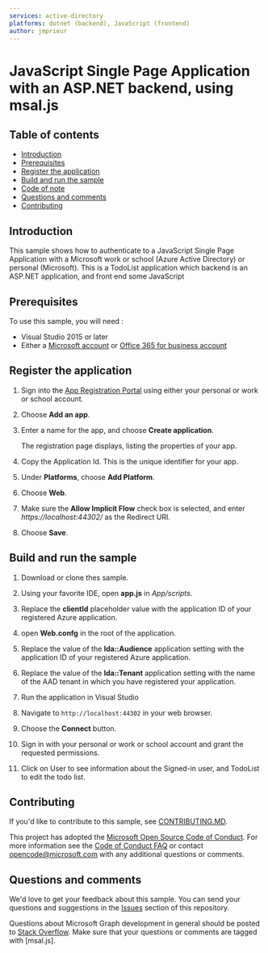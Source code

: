 ```yaml
---
services: active-directory
platforms: dotnet (backend), JavaScript (frontend)
author: jmprieur
---
```


# JavaScript Single Page Application with an ASP.NET backend, using msal.js

## Table of contents

* [Introduction](#introduction)
* [Prerequisites](#prerequisites)
* [Register the application](#register-the-application)
* [Build and run the sample](#build-and-run-the-sample)
* [Code of note](#code-of-note)
* [Questions and comments](#questions-and-comments)
* [Contributing](#contributing)

## Introduction

This sample shows how to authenticate to a JavaScript Single Page Application with a Microsoft work or school (Azure Active Directory) or personal (Microsoft). This is a TodoList application which backend is an ASP.NET application, and front end some JavaScript

## Prerequisites

To use this sample, you will need :
* Visual Studio 2015 or later
* Either a [Microsoft account](https://www.outlook.com) or [Office 365 for business account](https://msdn.microsoft.com/en-us/office/office365/howto/setup-development-environment#bk_Office365Account)

## Register the application

1. Sign into the [App Registration Portal](https://apps.dev.microsoft.com/) using either your personal or work or school account.

2. Choose **Add an app**.

3. Enter a name for the app, and choose **Create application**. 
	
   The registration page displays, listing the properties of your app.

4. Copy the Application Id. This is the unique identifier for your app. 

5. Under **Platforms**, choose **Add Platform**.

6. Choose **Web**.

7. Make sure the **Allow Implicit Flow** check box is selected, and enter *https://localhost:44302/* as the Redirect URI. 

8. Choose **Save**.


## Build and run the sample

1. Download or clone thes sample.

2. Using your favorite IDE, open **app.js** in *App/scripts*.

3. Replace the **clientId** placeholder value with the application ID of your registered Azure application.

4. open **Web.confg** in the root of the application.

5. Replace the value of the  **Ida::Audience** application setting  with the application ID of your registered Azure application.

6. Replace the value of the  **Ida::Tenant** application setting  with the name of the AAD tenant in which you have registered your application.
  
7. Run the application in Visual Studio

8. Navigate to `http://localhost:44302` in your web browser.

9. Choose the **Connect** button.

10. Sign in with your personal or work or school account and grant the requested permissions.

11. Click on User to see information about the Signed-in user, and TodoList to edit the todo list.

## Contributing

If you'd like to contribute to this sample, see [CONTRIBUTING.MD](/CONTRIBUTING.md).

This project has adopted the [Microsoft Open Source Code of Conduct](https://opensource.microsoft.com/codeofconduct/). For more information see the [Code of Conduct FAQ](https://opensource.microsoft.com/codeofconduct/faq/) or contact [opencode@microsoft.com](mailto:opencode@microsoft.com) with any additional questions or comments.

## Questions and comments

We'd love to get your feedback about this sample. You can send your questions and suggestions in the [Issues](https://github.com/Azure-Samples/active-directory-javascript-singlepageapp-dotnet-webapi-v2/issues) section of this repository.

Questions about Microsoft Graph development in general should be posted to [Stack Overflow](https://stackoverflow.com/questions/tagged/msal). Make sure that your questions or comments are tagged with [msal.js].
